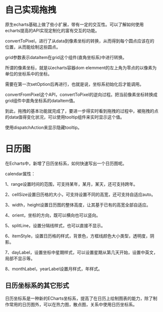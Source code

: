 # 自己实现拖拽

原生echarts基础上做了些小扩展，带有一定的交互性。可以了解如何使用echarts提高的API实现定制化的富有交互的功能。

convertToPixel，进行了从data到像素坐标的转换，从而得到每个圆点应该在的位置，从而能绘制这些圆点。

grid参数表示dataItem在grid这个组件(直角坐标系)中进行转换。

所谓的像素坐标，就是以echarts容器dom elemment的左上角为零点的以像素为单位的坐标系中的坐标。

需要在第一次setOption后再进行，也就是说，坐标系初始化后才能调用。

convertFromPixel这个API，convertToPixel的逆向过程。把当前像素坐标转换成grid组件中直角坐标系的dataItem值。

到此，拖拽的基本功能就完成了，要进一步得实时看到拖拽的过程中，被拖拽的点的data值得变化状况，可以使用tooltip组件来实时显示这个值。

使用dispatchAction来显示隐藏tooltip。

# 日历图

在Echarts中，新增了日历坐标系，如何快速写出一个日历图呢。

calendar属性：

1、range设置时间的范围，可支持某年，某月，某天，还可支持跨年。

2、cellSize设置日历格的大小，可支持设置不同的高宽，还可支持自适应auto。

3、width，height设置日历图的整体高度，让其基于已有的高宽全部自适应。

4、orient，坐标的方向，既可以横向也可以竖向。

5、splitLine，设置分隔线样式，也可以直接不显示。

6、itemStyle，设置日历格的样式，背景色，方框线颜色大小类型，透明度，阴影。

7、dayLabel，设置坐标中星期样式，可以设置星期从第几天开始，设置中英文，局部不显示等。

8、monthLabel，yearLabel设置月样式，年样式。

## 日历坐标系的其它形式

日历坐标系是一种新的ECharts坐标系，提高了在日历上绘制图表的能力，除了制作常用的日历图外，可以在热力图，散点图，关系中使用日历坐标系。

